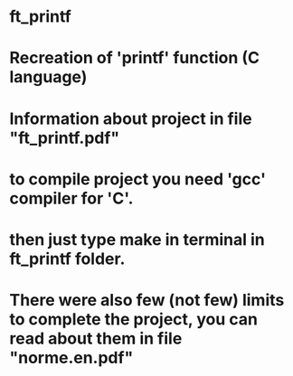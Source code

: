 # ft_printf
# Recreation of 'printf' function (C language)

# Information about project in file "ft_printf.pdf"
# to compile project you need 'gcc' compiler for 'C'.
# then just type make in terminal in ft_printf folder.

# There were also few (not few) limits to complete the project, you can read about them in file "norme.en.pdf"
